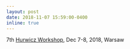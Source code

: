 ```yaml
---
layout: post
date: 2018-11-07 15:59:00-0400
inline: true
---
```


7th [Hurwicz Workshop](https://www.impan.pl/en/activities/banach-center/conferences/18-hurwiczworkshop), Dec 7-8, 2018, Warsaw
